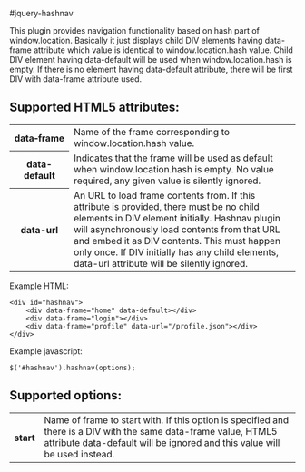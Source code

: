 #jquery-hashnav

This plugin provides navigation functionality based on hash part of window.location.
Basically it just displays child DIV elements having data-frame attribute which value
is identical to window.location.hash value. Child DIV element having data-default
will be used when window.location.hash is empty. If there is no element having data-default
attribute, there will be first DIV with data-frame attribute used.

## Supported HTML5 attributes:

<table>
<tr>
<th>data&#8209;frame</th><td>Name of the frame corresponding to window.location.hash value.</td>
</tr>
<tr>
<th>data-default</th><td>Indicates that the frame will be used as default when window.location.hash is empty.
                 No value required, any given value is silently ignored.</td>
</tr>
<tr>
<th>data-url</th><td>An URL to load frame contents from. If this attribute is provided, there must be
                 no child elements in DIV element initially. Hashnav plugin will asynchronously
                 load contents from that URL and embed it as DIV contents. This must happen only once.
                 If DIV initially has any child elements, data-url attribute will be silently ignored.</td>
</tr>
</table>

Example HTML:

    <div id="hashnav">
        <div data-frame="home" data-default></div>
        <div data-frame="login"></div>
        <div data-frame="profile" data-url="/profile.json"></div>
    </div>

Example javascript:

    $('#hashnav').hashnav(options);

## Supported options:

<table>
<tr>
<th>start</th><td>Name of frame to start with. If this option is specified and there is a DIV with
                 the same data-frame value, HTML5 attribute data-default will be ignored and this
                 value will be used instead.</td>
</tr>
</table>
